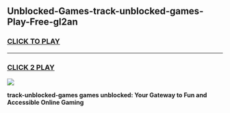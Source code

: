 
## Unblocked-Games-track-unblocked-games-Play-Free-gl2an
<h3>
<a href="https://premium76.site?title=track-unblocked-games&ref=18A1">CLICK TO PLAY</a></h3>
<hr>

<h3>
<a href="https://premium76.site?title=track-unblocked-games&ref=18A1">CLICK 2 PLAY</a>
  
</h3>

<a href="https://premium76.site?title=track-unblocked-games&ref=18A1"><img src="https://clearcache.store/games.png"></a>


**track-unblocked-games games unblocked: Your Gateway to Fun and Accessible Online Gaming**
